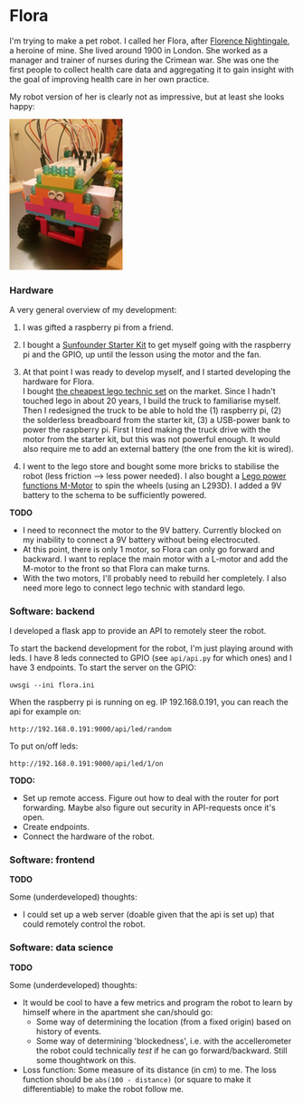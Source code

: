 # Flora

I'm trying to make a pet robot.  I called her Flora, after [Florence Nightingale](https://en.wikipedia.org/wiki/Florence_Nightingale), a heroine of mine.  She lived around 1900 in London.  She worked as a manager and trainer of nurses during the Crimean war.  She was one the first people to collect health care data and aggregating it to gain insight with the goal of improving health care in her own practice.

My robot version of her is clearly not as impressive, but at least she looks happy:

<img src="media/phase3c_growingup.jpg" width="200">

### Hardware

A very general overview of my development:
1. I was gifted a raspberry pi from a friend.
2. I bought a [Sunfounder Starter Kit](https://www.sunfounder.com/) to get myself going with the raspberry pi and the GPIO, up until the lesson using the motor and the fan.
3. At that point I was ready to develop myself, and I started developing the hardware for Flora.  
  I bought [the cheapest lego technic set](https://shop.lego.com/en-US/Hook-Loader-42084) on the market.  Since I hadn't touched lego in about 20 years, I build the truck to familiarise myself.  Then I redesigned the truck to be able to hold the (1) raspberry pi, (2) the solderless breadboard from the starter kit, (3) a USB-power bank to power the raspberry pi.  First I tried making the truck drive with the motor from the starter kit, but this was not powerful enough.  It would also require me to add an external battery (the one from the kit is wired).

4. I went to the lego store and bought some more bricks to stabilise the robot (less friction --> less power needed).  I also bought a [Lego power functions M-Motor](https://shop.lego.com/en-US/LEGO-Power-Functions-M-Motor-8883) to spin the wheels (using an L293D).  I added a 9V battery to the schema to be sufficiently powered.

**TODO**

- I need to reconnect the motor to the 9V battery.  Currently blocked on my inability to connect a 9V battery without being electrocuted.
- At this point, there is only 1 motor, so Flora can only go forward and backward.  I want to replace the main motor with a L-motor and add the M-motor to the front so that Flora can make turns.
- With the two motors, I'll probably need to rebuild her completely.  I also need more lego to connect lego technic with standard lego.

### Software: backend

I developed a flask app to provide an API to remotely steer the robot.  

To start the backend development for the robot, I'm just playing around with leds.  I have 8 leds connected to GPIO (see `api/api.py` for which ones) and I have 3 endpoints.  To start the server  on the GPIO:

    uwsgi --ini flora.ini

When the raspberry pi is running on eg. IP 192.168.0.191, you can reach the api for example on:

    http://192.168.0.191:9000/api/led/random

To put on/off leds:

    http://192.168.0.191:9000/api/led/1/on

**TODO:**

- Set up remote access.  Figure out how to deal with the router for port forwarding.  Maybe also figure out security in API-requests once it's open.
- Create endpoints.
- Connect the hardware of the robot.

### Software: frontend

**TODO**

Some (underdeveloped) thoughts:
- I could set up a web server (doable given that the api is set up) that could remotely control the robot.

### Software: data science

**TODO**

Some (underdeveloped) thoughts:

- It would be cool to have a few metrics and program the robot to learn by himself where in the apartment she can/should go:
  - Some way of determining the location (from a fixed origin) based on history of events.
  - Some way of determining 'blockedness', i.e. with the accellerometer the robot could technically _test_ if he can go forward/backward.  Still some thoughtwork on this.
- Loss function: Some measure of its distance (in cm) to me.  The loss function should be `abs(100 - distance)` (or square to make it differentiable) to make the robot follow me.
